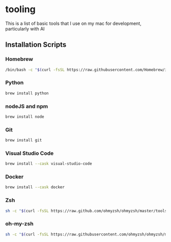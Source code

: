 # tooling

This is a list of basic tools that I use on my mac for development, particularly with AI

## Installation Scripts

### Homebrew

```bash
/bin/bash -c "$(curl -fsSL https://raw.githubusercontent.com/Homebrew/install/HEAD/install.sh)"
```

### Python

```bash
brew install python
```

### nodeJS and npm

```bash
brew install node
```

### Git
```bash
brew install git
```

### Visual Studio Code
```bash
brew install --cask visual-studio-code
```

### Docker
```bash
brew install --cask docker
```

### Zsh
```bash
sh -c "$(curl -fsSL https://raw.github.com/ohmyzsh/ohmyzsh/master/tools/install.sh)"
```

### oh-my-zsh
```bash
sh -c "$(curl -fsSL https://raw.githubusercontent.com/ohmyzsh/ohmyzsh/master/tools/install.sh)"
```

